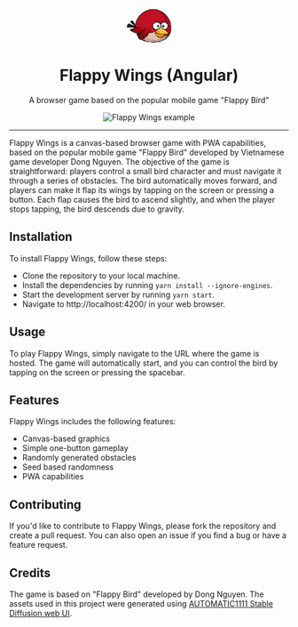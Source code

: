 <div align="center">
    <div>
        <img height="60" src="./docs/assets/images/icon.png" alt="Flappy Wings logo"/>
        <h1 align="center">Flappy Wings (Angular)</h1>
    </div>
	<p>A browser game based on the popular mobile game "Flappy Bird"</p>
</div>

<div align="center">
    <img src="./docs/flappy-wings.gif" alt="Flappy Wings example"/>
</div>

---

Flappy Wings is a canvas-based browser game with PWA capabilities, based on the popular mobile game "Flappy Bird" developed by Vietnamese game developer Dong Nguyen. The objective of the game is straightforward: players control a small bird character and must navigate it through a series of obstacles. The bird automatically moves forward, and players can make it flap its wings by tapping on the screen or pressing a button. Each flap causes the bird to ascend slightly, and when the player stops tapping, the bird descends due to gravity.

## Installation

To install Flappy Wings, follow these steps:

- Clone the repository to your local machine.
- Install the dependencies by running `yarn install --ignore-engines`.
- Start the development server by running `yarn start`.
- Navigate to http://localhost:4200/ in your web browser.

## Usage

To play Flappy Wings, simply navigate to the URL where the game is hosted. The game will automatically start, and you can control the bird by tapping on the screen or pressing the spacebar.

## Features

Flappy Wings includes the following features:

- Canvas-based graphics
- Simple one-button gameplay
- Randomly generated obstacles
- Seed based randomness
- PWA capabilities

## Contributing

If you'd like to contribute to Flappy Wings, please fork the repository and create a pull request. You can also open an issue if you find a bug or have a feature request.

## Credits

The game is based on "Flappy Bird" developed by Dong Nguyen. The assets used in this project were generated using [AUTOMATIC1111 Stable Diffusion web UI](https://github.com/AUTOMATIC1111/stable-diffusion-webui).
